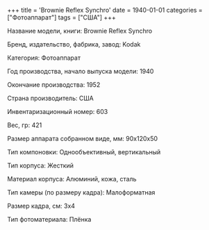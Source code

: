 +++
title = 'Brownie Reflex Synchro'
date = 1940-01-01
categories = ["Фотоаппарат"]
tags = ["США"]
+++

Название модели, книги: Brownie Reflex Synchro

Бренд, издательство, фабрика, завод: Kodak

Категория: Фотоаппарат

Год производства, начало выпуска модели: 1940

Окончание производства: 1952

Страна производитель: США

Инвентаризационный номер: 603

Вес, гр: 421

Размер аппарата  собранном виде, мм: 90x120x50

Тип компоновки: Однообъективный, вертикальный

Тип корпуса: Жесткий

Материал корпуса: Алюминий, кожа, сталь

Тип камеры (по размеру кадра): Малоформатная

Размер кадра, см: 3x4

Тип фотоматериала: Плёнка

